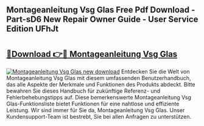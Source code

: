 ## Montageanleitung Vsg Glas Free Pdf Download - Part-sD6 New Repair Owner Guide - User Service Edition UFhJt

# <h2><a href="http://df88adq.blite.top/?on=Montageanleitung+Vsg+Glas">🔗Download 👉🔴 Montageanleitung Vsg Glas</a></h2>

[![Montageanleitung Vsg Glas new download](https://i.imgur.com/lujVjoI.png)](http://df88adq.blite.top/?on=Montageanleitung+Vsg+Glas)
Entdecken Sie die Welt von Montageanleitung Vsg Glas mit diesem umfassenden Benutzerhandbuch, das alle Aspekte der Merkmale und Funktionen des Produkts abdeckt. Bitte bewahren Sie dieses Handbuch für zukünftige Referenz- und Fehlerbehebungstipps auf. Diese bemerkenswerte Montageanleitung Vsg Glas-Funktionsliste bietet Funktionen für eine nahtlose und effiziente Leistung. Wir sind immer für Sie da, Montageanleitung Vsg Glas. Unser Kundensupport-Team ist bestrebt, Sie bei allen Anfragen zu unterstützen.

